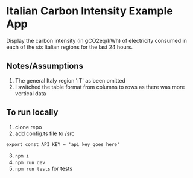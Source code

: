 # Italian Carbon Intensity Example App 

Display the carbon intensity (in gCO2eq/kWh) of electricity consumed in each of the six Italian regions for the last 24 hours.

## Notes/Assumptions

1) The general Italy region 'IT' as been omitted
2) I switched the table format from columns to rows as there was more vertical data


## To run locally

1) clone repo
2) add config.ts file to /src
```
export const API_KEY = 'api_key_goes_here'
```
3) `npm i`
4) `npm run dev`
5) `npm run tests` for tests